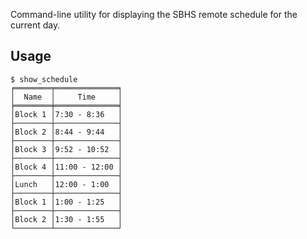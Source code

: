 Command-line utility for displaying the SBHS remote schedule for the current day.

## Usage

```shell
$ show_schedule
╒════════╤══════════════╕
│  Name  │     Time     │
╞════════╪══════════════╡
│Block 1 │7:30 - 8:36   │
├────────┼──────────────┤
│Block 2 │8:44 - 9:44   │
├────────┼──────────────┤
│Block 3 │9:52 - 10:52  │
├────────┼──────────────┤
│Block 4 │11:00 - 12:00 │
├────────┼──────────────┤
│Lunch   │12:00 - 1:00  │
├────────┼──────────────┤
│Block 1 │1:00 - 1:25   │
├────────┼──────────────┤
│Block 2 │1:30 - 1:55   │
└────────┴──────────────┘
```

